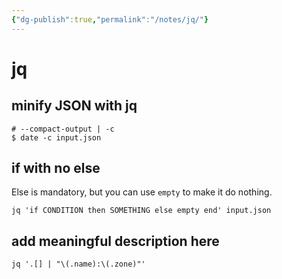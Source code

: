 ```yaml
---
{"dg-publish":true,"permalink":"/notes/jq/"}
---
```


# jq

## minify JSON with jq

```
# --compact-output | -c
$ date -c input.json
```

## if with no else

Else is mandatory, but you can use `empty` to make it do nothing.

```
jq 'if CONDITION then SOMETHING else empty end' input.json
```


## add meaningful description here

```
jq '.[] | "\(.name):\(.zone)"'
```
